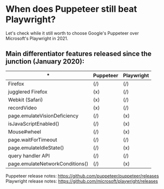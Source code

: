 # When does Puppeteer still beat Playwright?

Let's check while it still worth to choose Google's Puppeteer over Microsoft's Playwright in 2021.

## Main differentiator features released since the junction (January 2020):

| \*                              | Puppeteer | Playwright |
| ------------------------------- | --------- | ---------- |
| Firefox                         | (/)       | (/)        |
| jugglered Firefox               | (x)       | (/)        |
| Webkit (Safari)                 | (x)       | (/)        |
| recordVideo                     | (x)       | (/)        |
| page.emulateVisionDeficiency    | (/)       | (x)        |
| isJavaScriptEnabled()           | (/)       | (x)        |
| Mouse#wheel                     | (/)       | (x)        |
| page.waitForTimeout             | (/)       | (/)        |
| page.emulateIdleState()         | (/)       | (x)        |
| query handler API               | (/)       | (/)        |
| page.emulateNetworkConditions() | (/)       | (x)        |

Puppeteer release notes: https://github.com/puppeteer/puppeteer/releases
Playwright release notes: https://github.com/microsoft/playwright/releases
